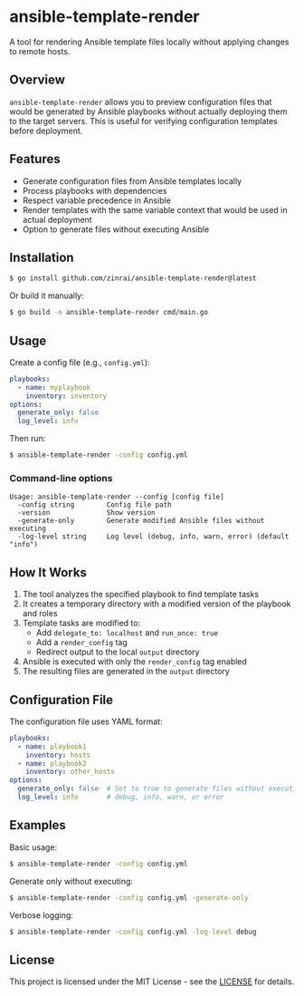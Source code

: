 # ansible-template-render

A tool for rendering Ansible template files locally without applying changes to remote hosts.

## Overview

`ansible-template-render` allows you to preview configuration files that would be generated by Ansible playbooks without actually deploying them to the target servers. This is useful for verifying configuration templates before deployment.

## Features

- Generate configuration files from Ansible templates locally
- Process playbooks with dependencies
- Respect variable precedence in Ansible
- Render templates with the same variable context that would be used in actual deployment
- Option to generate files without executing Ansible

## Installation

```bash
$ go install github.com/zinrai/ansible-template-render@latest
```

Or build it manually:

```bash
$ go build -o ansible-template-render cmd/main.go
```

## Usage

Create a config file (e.g., `config.yml`):

```yaml
playbooks:
  - name: myplaybook
    inventory: inventory
options:
  generate_only: false
  log_level: info
```

Then run:

```bash
$ ansible-template-render -config config.yml
```

### Command-line options

```
Usage: ansible-template-render --config [config file]
  -config string        Config file path
  -version              Show version
  -generate-only        Generate modified Ansible files without executing
  -log-level string     Log level (debug, info, warn, error) (default "info")
```

## How It Works

1. The tool analyzes the specified playbook to find template tasks
2. It creates a temporary directory with a modified version of the playbook and roles
3. Template tasks are modified to:
   - Add `delegate_to: localhost` and `run_once: true`
   - Add a `render_config` tag
   - Redirect output to the local `output` directory
4. Ansible is executed with only the `render_config` tag enabled
5. The resulting files are generated in the `output` directory

## Configuration File

The configuration file uses YAML format:

```yaml
playbooks:
  - name: playbook1
    inventory: hosts
  - name: playbook2
    inventory: other_hosts
options:
  generate_only: false  # Set to true to generate files without executing
  log_level: info       # debug, info, warn, or error
```

## Examples

Basic usage:

```bash
$ ansible-template-render -config config.yml
```

Generate only without executing:

```bash
$ ansible-template-render -config config.yml -generate-only
```

Verbose logging:

```bash
$ ansible-template-render -config config.yml -log-level debug
```

## License

This project is licensed under the MIT License - see the [LICENSE](https://opensource.org/license/mit) for details.
